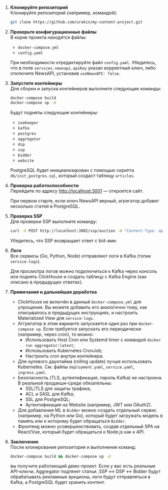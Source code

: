 1. **Клонируйте репозиторий**  
   Клонируйте репозиторий (например, командой):
   ```bash
   git clone https://github.com/urakin/my-content-project.git
   ```

2. **Проверьте конфигурационные файлы**  
   В корне проекта находятся файлы:
    - `docker-compose.yml`
    - `config.yaml`

   При необходимости отредактируйте файл `config.yaml`. Убедитесь, что в поле `services.newsapi.apiKey` указан корректный ключ, либо отключите NewsAPI, установив `useNewsAPI: false`.

3. **Запустите контейнеры**  
   Для сборки и запуска контейнеров выполните следующие команды:
   ```bash
   docker-compose build
   docker-compose up -d
   ```

   Будут подняты следующие контейнеры:
    - `zookeeper`
    - `kafka`
    - `postgres`
    - `aggregator`
    - `dsp`
    - `ssp`
    - `bidder`
    - `website`

   PostgreSQL будет инициализирован с помощью скрипта `db/init_postgres.sql`, который создаст таблицу `articles`.

4. **Проверка работоспособности**  
   Перейдите по адресу [http://localhost:3001](http://localhost:3001) — откроется сайт.

   При первом старте, если ключ NewsAPI верный, агрегатор добавит несколько статей в PostgreSQL.

5. **Проверка SSP**  
   Для проверки SSP выполните команду:
   ```bash
   curl -X POST http://localhost:3002/ssp/auction -H "Content-Type: application/json" -d '{"id":"req1","imp":[{"id":"imp1","banner":{"w":300,"h":250}}],"site":{"page":"test"}}'
   ```

   Убедитесь, что SSP возвращает ответ с bid-ами.

6. **Логи**  
   Все сервисы (Go, Python, Node) отправляют логи в Kafka (топик `service-logs`).

   Для просмотра логов можно подключиться к Kafka через консоль или поднять ClickHouse и создать таблицу с Kafka Engine (как описано в предыдущих ответах).

7. **Примечания и дальнейшая доработка**
    - ClickHouse не включён в данный `docker-compose.yml` для упрощения. Вы можете добавить его аналогично тому, как описывалось в предыдущих инструкциях, и настроить Materialized View для `service-logs`.
    - Аггрегатор в этом варианте запускается один раз при `docker-compose up`. Если требуется запускать его периодически (например, через cron), то можно:
        - Использовать Host Cron или Systemd timer с командой `docker run aggregator:latest`;
        - Использовать Kubernetes CronJob;
        - Настроить cron внутри контейнера.
    - Для нулевого даунтайма (rolling update) лучше использовать Kubernetes. См. файлы `deployment.yaml`, `service.yaml`, `ingress.yaml`.
    - Безопасность (TLS, аутентификация, пароль Kafka) не настроена. В реальной продакшн-среде обязательны:
        - SSL/TLS для защиты трафика;
        - ACL и SASL для Kafka;
        - SSL для PostgreSQL;
        - Аутентификация на Website (например, JWT или OAuth2).
    - Для добавления ML в `Bidder` можно создать отдельный сервис (например, на Python или Go), который будет загружать модель в память или к которому будет обращаться `Bidder`.
    - Фронтенд можно усовершенствовать, создав отдельный SPA на React/Vue, который будет обращаться к Node.js как к API.

8. **Заключение**  
   После клонирования репозитория и выполнения команд:
   ```bash
   docker-compose build && docker-compose up -d
   ```
   вы получите работающий демо-проект. Если у вас есть реальные API-ключи, Aggregator подтянет статьи. SSP ↔ DSP ↔ Bidder будут обрабатывать рекламные аукционы, логи будут отправляться в Kafka, а PostgreSQL будет хранить контент.